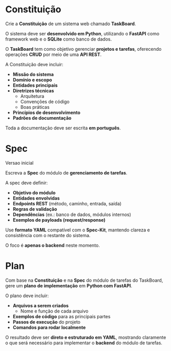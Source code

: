# Constituição

Crie a **Constituição** de um sistema web chamado **TaskBoard**.

O sistema deve ser **desenvolvido em Python**, utilizando o **FastAPI** como framework web e o **SQLite** como banco de dados.

O **TaskBoard** tem como objetivo gerenciar **projetos e tarefas**, oferecendo operações **CRUD** por meio de uma **API REST**.

A Constituição deve incluir:

- **Missão do sistema**
- **Domínio e escopo**
- **Entidades principais**
- **Diretrizes técnicas**
  - Arquitetura
  - Convenções de código
  - Boas práticas
- **Princípios de desenvolvimento**
- **Padrões de documentação**

Toda a documentação deve ser escrita **em português**.

# Spec

Versao inicial

Escreva a **Spec** do módulo de **gerenciamento de tarefas**.

A spec deve definir:

- **Objetivo do módulo**
- **Entidades envolvidas**
- **Endpoints REST** (método, caminho, entrada, saída)
- **Regras de validação**
- **Dependências** (ex.: banco de dados, módulos internos)
- **Exemplos de payloads (request/response)**

Use **formato YAML** compatível com o **Spec-Kit**, mantendo clareza e consistência com o restante do sistema.

O foco é **apenas o backend** neste momento.

# Plan

Com base na **Constituição** e na **Spec** do módulo de tarefas do TaskBoard, gere um **plano de implementação** em **Python com FastAPI**.

O plano deve incluir:

- **Arquivos a serem criados**
  - Nome e função de cada arquivo
- **Exemplos de código** para as principais partes
- **Passos de execução** do projeto
- **Comandos para rodar localmente**

O resultado deve ser **direto e estruturado em YAML**, mostrando claramente o que será necessário para implementar o **backend** do módulo de tarefas.

